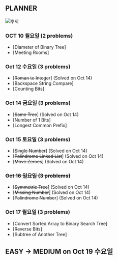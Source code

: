 ## PLANNER

![뿌끼](https://storage.googleapis.com/pukkukim/KakaoTalk_Image_2022-10-03-22-19-10.jpeg)

### OCT 10 월요일 (2 problems)
- [Diameter of Binary Tree]
- [Meeting Rooms]

### Oct 12 수요일 (3 problems)
- [~~Roman to Integer~~] (Solved on Oct 14)
- [Backspace String Compare]
- [Counting Bits]

### Oct 14 금요일 (3 problems)
- [~~Same Tree~~] (Solved on Oct 14)
- [Number of 1 Bits]
- [Longest Common Prefix]

### Oct 15 토요일 (3 problems)
- [~~Single Number~~] (Solved on Oct 14)
- [~~Palindrome Linked List~~] (Solved on Oct 14)
- [~~Move Zeroes~~] (Solved on Oct 14)

### ~~Oct 16 일요일 (3 problems)~~
- [~~Symmetric Tree~~] (Solved on Oct 14)
- [~~Missing Number~~] (Solved on Oct 14)
- [~~Palindrome Number~~] (Solved on Oct 14)

### Oct 17 월요일 (3 problems)
- [Convert Sorted Array to Binary Search Tree]
- [Reverse Bits]
- [Subtree of Another Tree]

## EASY -> MEDIUM on Oct 19 수요일